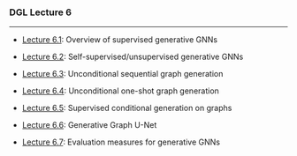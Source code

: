 ### DGL Lecture 6
***


* [Lecture 6.1](https://www.youtube.com/watch?v=TLiHaXinKlA&list=PLug43ldmRSo14Y_vt7S6vanPGh-JpHR7T&index=24): Overview of supervised generative GNNs

* [Lecture 6.2](https://www.youtube.com/watch?v=JV-zvTBa9e4&list=PLug43ldmRSo14Y_vt7S6vanPGh-JpHR7T&index=25): Self-supervised/unsupervised generative GNNs

* [Lecture 6.3](https://www.youtube.com/watch?v=IQ3SJsJwajU&list=PLug43ldmRSo14Y_vt7S6vanPGh-JpHR7T&index=26): Unconditional sequential graph generation

* [Lecture 6.4](https://www.youtube.com/watch?v=3YosTx06Nl4&list=PLug43ldmRSo14Y_vt7S6vanPGh-JpHR7T&index=27): Unconditional one-shot graph generation

* [Lecture 6.5](https://www.youtube.com/watch?v=I4uquGfm-N8&list=PLug43ldmRSo14Y_vt7S6vanPGh-JpHR7T&index=28): Supervised conditional generation on graphs

* [Lecture 6.6](https://www.youtube.com/watch?v=Sp3L1wP1urs&list=PLug43ldmRSo14Y_vt7S6vanPGh-JpHR7T&index=29): Generative Graph U-Net

* [Lecture 6.7](https://www.youtube.com/watch?v=7S1Ut6Kx6i8&list=PLug43ldmRSo14Y_vt7S6vanPGh-JpHR7T&index=30): Evaluation measures for generative GNNs

